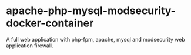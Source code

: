 # apache-php-mysql-modsecurity-docker-container
A full web application with php-fpm, apache, mysql and modsecurity web application firewall.
